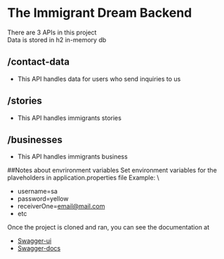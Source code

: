 # The Immigrant Dream Backend

There are 3 APIs in this project \
Data is stored in h2 in-memory db

## /contact-data
* This API handles data for users who send inquiries to us

## /stories
* This API handles immigrants stories

## /businesses
* This API handles immigrants business

##Notes about envrironment variables
Set environment variables for the plaveholders in application.properties file 
Example: \
* username=sa
* password=yellow
* receiverOne=email@mail.com
* etc

Once the project is cloned and ran, you can see the documentation at
* [Swagger-ui](http://localhost:8000/swagger-ui/index.html)
* [Swagger-docs](http://localhost:8000/v2/api-docs)
